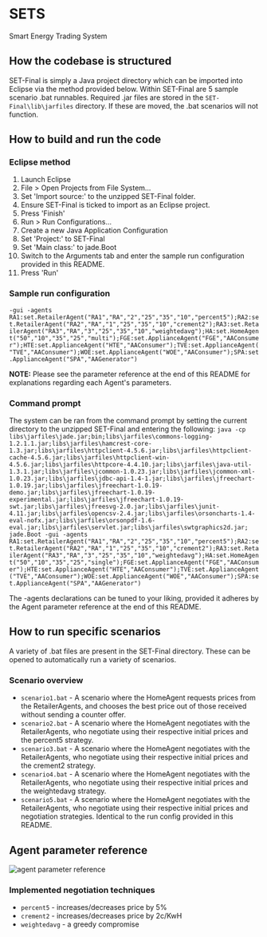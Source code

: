

# SETS
Smart Energy Trading System

## How the codebase is structured
SET-Final is simply a Java project directory which can be imported into Eclipse via the method provided below. Within SET-Final are 5 sample scenario .bat runnables. Required .jar files are stored in the `SET-Final\lib\jarfiles` directory. If these are moved, the .bat scenarios will not function. 

## How to build and run the code
### Eclipse method
1. Launch Eclipse
2. File > Open Projects from File System...
3. Set 'Import source:' to the unzipped SET-Final folder.
4. Ensure SET-Final is ticked to import as an Eclipse project.
5. Press 'Finish'
6. Run > Run Configurations...
7. Create a new Java Application Configuration
8. Set 'Project:' to SET-Final
9. Set 'Main class:' to jade.Boot
10. Switch to the Arguments tab and enter the sample run configuration provided in this README.
11. Press 'Run'

### Sample run configuration
```-gui -agents RA1:set.RetailerAgent("RA1","RA","2","25","35","10","percent5");RA2:set.RetailerAgent("RA2","RA","1","25","35","10","crement2");RA3:set.RetailerAgent("RA3","RA","3","25","35","10","weightedavg");HA:set.HomeAgent("50","10","35","25","multi");FGE:set.ApplianceAgent("FGE","AAConsumer");HTE:set.ApplianceAgent("HTE","AAConsumer");TVE:set.ApplianceAgent("TVE","AAConsumer");WOE:set.ApplianceAgent("WOE","AAConsumer");SPA:set.ApplianceAgent("SPA","AAGenerator")```

**NOTE:** Please see the parameter reference at the end of this README for explanations regarding each Agent's parameters.

### Command prompt
The system can be ran from the command prompt by setting the current directory to the unzipped SET-Final and entering the following:
```java -cp libs\jarfiles\jade.jar;bin;libs\jarfiles\commons-logging-1.2.1.1.jar;libs\jarfiles\hamcrest-core-1.3.jar;libs\jarfiles\httpclient-4.5.6.jar;libs\jarfiles\httpclient-cache-4.5.6.jar;libs\jarfiles\httpclient-win-4.5.6.jar;libs\jarfiles\httpcore-4.4.10.jar;libs\jarfiles\java-util-1.3.1.jar;libs\jarfiles\jcommon-1.0.23.jar;libs\jarfiles\jcommon-xml-1.0.23.jar;libs\jarfiles\jdbc-api-1.4-1.jar;libs\jarfiles\jfreechart-1.0.19.jar;libs\jarfiles\jfreechart-1.0.19-demo.jar;libs\jarfiles\jfreechart-1.0.19-experimental.jar;libs\jarfiles\jfreechart-1.0.19-swt.jar;libs\jarfiles\jfreesvg-2.0.jar;libs\jarfiles\junit-4.11.jar;libs\jarfiles\opencsv-2.4.jar;libs\jarfiles\orsoncharts-1.4-eval-nofx.jar;libs\jarfiles\orsonpdf-1.6-eval.jar;libs\jarfiles\servlet.jar;libs\jarfiles\swtgraphics2d.jar; jade.Boot -gui -agents RA1:set.RetailerAgent("RA1","RA","2","25","35","10","percent5");RA2:set.RetailerAgent("RA2","RA","1","25","35","10","crement2");RA3:set.RetailerAgent("RA3","RA","3","25","35","10","weightedavg");HA:set.HomeAgent("50","10","35","25","single");FGE:set.ApplianceAgent("FGE","AAConsumer");HTE:set.ApplianceAgent("HTE","AAConsumer");TVE:set.ApplianceAgent("TVE","AAConsumer");WOE:set.ApplianceAgent("WOE","AAConsumer");SPA:set.ApplianceAgent("SPA","AAGenerator")```

The -agents declarations can be tuned to your liking, provided it adheres by the Agent parameter reference at the end of this README.

## How to run specific scenarios
A variety of .bat files are present in the SET-Final directory. These can be opened to automatically run a variety of scenarios.
### Scenario overview
* `scenario1.bat` - A scenario where the HomeAgent requests prices from the RetailerAgents, and chooses the best price out of those received without sending a counter offer.
* `scenario2.bat` - A scenario where the HomeAgent negotiates with the RetailerAgents, who negotiate using their respective initial prices and the percent5 strategy.
* `scenario3.bat` - A scenario where the HomeAgent negotiates with the RetailerAgents, who negotiate using their respective initial prices and the crement2 strategy.
* `scenario4.bat` - A scenario where the HomeAgent negotiates with the RetailerAgents, who negotiate using their respective initial prices and the weightedavg strategy.
* `scenario5.bat` - A scenario where the HomeAgent negotiates with the RetailerAgents, who negotiate using their respective initial prices and negotiation strategies. Identical to the run config provided in this README.

## Agent parameter reference
![agent parameter reference](https://i.imgur.com/6Z2yBpO.png)

### Implemented negotiation techniques
* `percent5` - increases/decreases price by 5%
* `crement2` - increases/decreases price by 2c/KwH
* `weightedavg` - a greedy compromise
